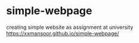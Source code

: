 # simple-webpage
creating simple website as  assignment at university
https://xxmansoor.github.io/simple-webpage/
